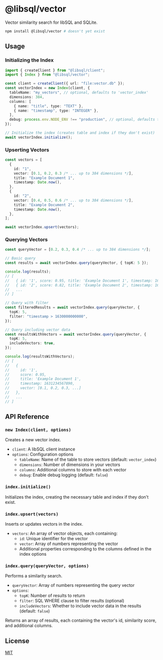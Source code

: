 # @libsql/vector

Vector similarity search for libSQL and SQLite.

```bash
npm install @libsql/vector # doesn't yet exist
```

## Usage

### Initializing the Index

```typescript
import { createClient } from "@libsql/client";
import { Index } from "@libsql/vector";

const client = createClient({ url: "file:vector.db" });
const vectorIndex = new Index(client, {
  tableName: "my_vectors", // optional, defaults to 'vector_index'
  dimensions: 384,
  columns: [
    { name: "title", type: "TEXT" },
    { name: "timestamp", type: "INTEGER" },
  ],
  debug: process.env.NODE_ENV !== "production", // optional, defaults to false
});

// Initialize the index (creates table and index if they don't exist)
await vectorIndex.initialize();
```

### Upserting Vectors

```typescript
const vectors = [
  {
    id: "1",
    vector: [0.1, 0.2, 0.3 /* ... up to 384 dimensions */],
    title: "Example Document 1",
    timestamp: Date.now(),
  },
  {
    id: "2",
    vector: [0.4, 0.5, 0.6 /* ... up to 384 dimensions */],
    title: "Example Document 2",
    timestamp: Date.now(),
  },
];

await vectorIndex.upsert(vectors);
```

### Querying Vectors

```typescript
const queryVector = [0.2, 0.3, 0.4 /* ... up to 384 dimensions */];

// Basic query
const results = await vectorIndex.query(queryVector, { topK: 5 });

console.log(results);
// [
//   { id: '1', score: 0.95, title: 'Example Document 1', timestamp: 1631234567890 },
//   { id: '2', score: 0.82, title: 'Example Document 2', timestamp: 1631234567891 },
//   ...
// ]

// Query with filter
const filteredResults = await vectorIndex.query(queryVector, {
  topK: 5,
  filter: "timestamp > 1630000000000",
});

// Query including vector data
const resultsWithVectors = await vectorIndex.query(queryVector, {
  topK: 5,
  includeVectors: true,
});

console.log(resultsWithVectors);
// [
//   {
//     id: '1',
//     score: 0.95,
//     title: 'Example Document 1',
//     timestamp: 1631234567890,
//     vector: [0.1, 0.2, 0.3, ...]
//   },
//   ...
// ]
```

## API Reference

### `new Index(client, options)`

Creates a new vector index.

- `client`: A libSQL client instance
- `options`: Configuration options
  - `tableName`: Name of the table to store vectors (default: `vector_index`)
  - `dimensions`: Number of dimensions in your vectors
  - `columns`: Additional columns to store with each vector
  - `debug`: Enable debug logging (default: `false`)

### `index.initialize()`

Initializes the index, creating the necessary table and index if they don't exist.

### `index.upsert(vectors)`

Inserts or updates vectors in the index.

- `vectors`: An array of vector objects, each containing:
  - `id`: Unique identifier for the vector
  - `vector`: Array of numbers representing the vector
  - Additional properties corresponding to the columns defined in the index options

### `index.query(queryVector, options)`

Performs a similarity search.

- `queryVector`: Array of numbers representing the query vector
- `options`:
  - `topK`: Number of results to return
  - `filter`: SQL WHERE clause to filter results (optional)
  - `includeVectors`: Whether to include vector data in the results (default: `false`)

Returns an array of results, each containing the vector's id, similarity score, and additional columns.

## License

[MIT](https://choosealicense.com/licenses/mit/)
